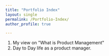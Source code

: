 ```yaml
---
title: "Portfolio Index"
layout: single
permalink: /Portfolio-Index/
author_profile: true

---
```



1. My view on "What is Product Management"
2. Day to Day life as a product manager.


